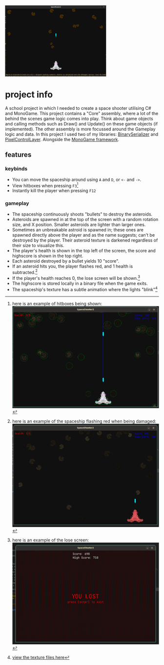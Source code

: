 ![showcase](docs/showcase.gif)

# project info
A school project in which I needed to create a space shooter utilising C# and MonoGame. This project contains a "Core" assembly, where a lot of the behind the scenes game logic comes into play. Think about game objects and calling methods such as Draw() and Update() on these game objects (if implemented). The other assembly is more focussed around the Gameplay logic and data. In this project I used two of my libraries: [BinarySerializer](https://github.com/thepigeongenerator/BinarySerializer) and [PixelControlLayer](https://github.com/thepigeongenerator/PixelControlLayer). Alongside the [MonoGame framework](https://monogame.net/).

## features
### keybinds
- You can move the spaceship around using `A` and `D`, or `<-` and `->`.
- View hitboxes when pressing `F3`[^hitboxes]
- Instantly kill the player when pressing `F12`

### gameplay
- The spaceship continuously shoots "bullets" to destroy the asteroids.
- Asteroids are spawned in at the top of the screen with a random rotation size, and X position. Smaller asteroids are lighter than larger ones.
- Sometimes an unbreakable astroid is spawned in; these ones are spawned directly above the player and as the name suggests; can't be destroyed by the player. Their asteroid texture is darkened regardless of their size to visualize this.
- The player's health is shown in the top left of the screen, the score and highscore is shown in the top right.
- Each asteroid destroyed by a bullet yields 10 "score".
- If an asteroid hits you, the player flashes red, and 1 health is subtracted.[^damage]
- If the player's health reaches 0, the lose screen will be shown.[^lose]
- The highscore is stored locally in a binary file when the game exits.
- The spaceship's texture has a subtle animation where the lights "blink"[^texture]

[^hitboxes]: here is an example of hitboxes being shown: ![green circles are drawn around asteroids, and a green triangle is drawn around the spaceship. The bullets have blue lines going all the way up to the screen.](docs/hitboxes.png)
[^damage]: here is an example of the spaceship flashing red when being damaged: ![the spaceship texture is tinted red](docs/damage.png)
[^lose]: here is an example of the lose screen: ![a red dotted background with text at the top indicating a score of 690 and 710. With the text "you lost" in the centre, with underneath stating that you need to press enter, if you wish to exit.](docs/lose.png)
[^texture]: [view the texture files here](./SpaceShooter2/Content/spaceship/)
